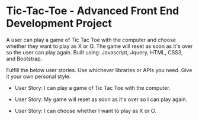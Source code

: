 # Tic-Tac-Toe - Advanced Front End Development Project

A user can play a game of Tic Tac Toe with the computer and choose whether they want to play as X or O. The game will reset as soon as it's over so the user can play again. Built using: Javascript, Jquery, HTML, CSS3, and Bootstrap.

Fulfill the below user stories. Use whichever libraries or APIs you need. Give it your own personal style.

* User Story: I can play a game of Tic Tac Toe with the computer.

* User Story: My game will reset as soon as it's over so I can play again.

* User Story: I can choose whether I want to play as X or O.
